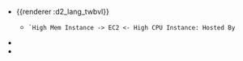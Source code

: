 - {{renderer :d2_lang_twbvl}}
	- ```d2
	  `High Mem Instance -> EC2 <- High CPU Instance: Hosted By
	  
	  ```
-
-